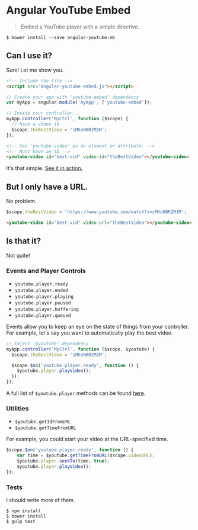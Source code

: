 # Angular YouTube Embed

> Embed a YouTube player with a simple directive.

```shell
$ bower install --save angular-youtube-mb
```

## Can I use it?

Sure! Let me show you.

```html
<!-- Include the file -->
<script src="angular-youtube-embed.js"></script>
```

```javascript
// Create your app with 'youtube-embed' dependency
var myApp = angular.module('myApp', ['youtube-embed']);
```

```javascript
// Inside your controller...
myApp.controller('MyCtrl', function ($scope) {
  // have a video id
  $scope.theBestVideo = 'sMKoNBRZM1M';
});
```

```html
<!-- Use 'youtube-video' as an element or attribute. -->
<!-- Must have an ID -->
<youtube-video id="best-vid" video-id="theBestVideo"></youtube-video>
```

It's that simple. [See it in action.](http://brandly.github.io/angular-youtube-embed/)

## But I only have a URL.

No problem.

```javascript
$scope.theBestVideo = 'https://www.youtube.com/watch?v=sMKoNBRZM1M';
```

```html
<youtube-video id="best-vid" video-url="theBestVideo"></youtube-video>
```

## Is that it?

Not quite!

### Events and Player Controls

* `youtube.player.ready`
* `youtube.player.ended`
* `youtube.player.playing`
* `youtube.player.paused`
* `youtube.player.buffering`
* `youtube.player.queued`

Events allow you to keep an eye on the state of things from your controller. For example, let's say you want to automatically play the best video.

```javascript
// Inject '$youtube' dependency
myApp.controller('MyCtrl', function ($scope, $youtube) {
  $scope.theBestVideo = 'sMKoNBRZM1M';

  $scope.$on('youtube.player.ready', function () {
    $youtube.player.playVideo();
  });
});
```

A full list of `$youtube.player` methods can be found [here](https://developers.google.com/youtube/iframe_api_reference).

### Utilities

* `$youtube.getIdFromURL`
* `$youtube.getTimeFromURL`

For example, you could start your video at the URL-specified time.

```javascript
$scope.$on('youtube.player.ready', function () {
    var time = $youtube.getTimeFromURL($scope.videoURL);
    $youtube.player.seekTo(time, true);
    $youtube.player.playVideo();
});
```

### Tests

I should write more of them.

```shell
$ npm install
$ bower install
$ gulp test
```
